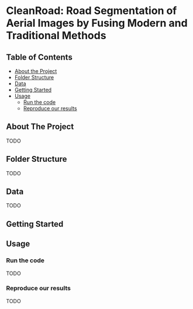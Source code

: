 # CleanRoad: Road Segmentation of Aerial Images by Fusing Modern and Traditional Methods

<!---<div align="center">
<img src="plots/comparisons/comparison_overview.png" alt="Overview" width="90%"/>
</div>-->

## Table of Contents
* [About the Project](#about-the-project)
* [Folder Structure](#folder-structure)
* [Data](#data)
* [Getting Started](#getting-started)
* [Usage](#usage)
  * [Run the code](#run-the-code)
  * [Reproduce our results](#reproduce-our-results)

## About The Project
TODO

## Folder Structure
TODO

## Data
TODO

## Getting Started

## Usage
### Run the code
TODO

### Reproduce our results
TODO
